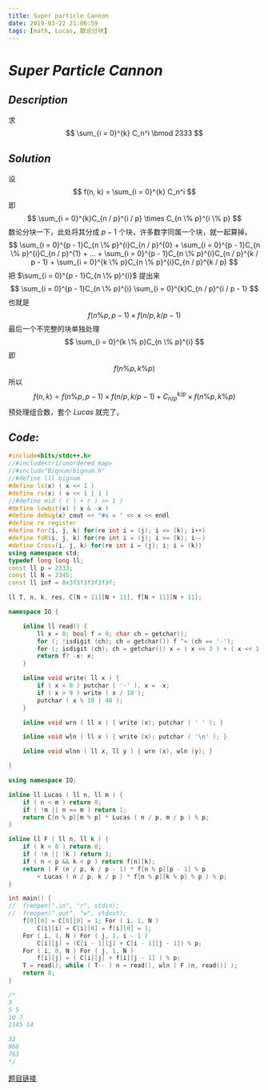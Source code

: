 ```yaml
---
title: Super particle Cannon
date: 2019-03-22 21:06:59
tags: [math, Lucas, 数论分块]
---
```


# $Super$ $Particle$ $Cannon$

## $Description$

求
$$
\sum_{i = 0}^{k} C_n^i \bmod 2333
$$

## $Solution$

设 
$$
f(n, k) = \sum_{i = 0}^{k} C_n^i
$$
即
$$
\sum_{i = 0}^{k}C_{n / p}^{i / p} \times C_{n \% p}^{i \% p}
$$
数论分块一下，此处将其分成 $p - 1$ 个块，许多数字同属一个块，就一起算掉。
$$
\sum_{i = 0}^{p - 1}C_{n \% p}^{i}C_{n / p}^{0} + \sum_{i = 0}^{p - 1}C_{n \% p}^{i}C_{n / p}^{1} + ... + \sum_{i = 0}^{p - 1}C_{n \% p}^{i}C_{n / p}^{k / p - 1} + \sum_{i = 0}^{k \% p}C_{n \% p}^{i}C_{n / p}^{k / p}
$$
把 $\sum_{i = 0}^{p - 1}C_{n \% p}^{i}$ 提出来
$$
\sum_{i = 0}^{p - 1}C_{n \% p}^{i} \sum_{i = 0}^{k}C_{n / p}^{i / p - 1}
$$
也就是
$$
f(n \% p, p - 1) \times f(n / p, k / p - 1)
$$
最后一个不完整的块单独处理
$$
\sum_{i = 0}^{k \% p}C_{n \% p}^{i}
$$
即
$$
f(n \% p,k \% p)
$$
所以
$$
f(n, k) = f(n \% p, p - 1) \times f(n / p, k / p - 1) + C_{n / p}^{k / p} \times f(n \% p, k \% p)
$$
预处理组合数，套个 $Lucas$ 就完了。

## $Code:$

```cpp
#include<bits/stdc++.h>
//#include<tr1/unordered_map>
//#include"Bignum/bignum.h"
//#define lll bignum
#define ls(x) ( x << 1 )
#define rs(x) ( x << 1 | 1 )
//#define mid ( ( l + r ) >> 1 )
#define lowbit(x) ( x & -x )
#define debug(x) cout << "#x = " << x << endl
#define re register
#define For(i, j, k) for(re int i = (j); i <= (k); i++)
#define foR(i, j, k) for(re int i = (j); i >= (k); i--)
#define Cross(i, j, k) for(re int i = (j); i; i = (k))
using namespace std;
typedef long long ll;
const ll p = 2333;
const ll N = 2345;
const ll inf = 0x3f3f3f3f3f3f;

ll T, n, k, res, C[N + 11][N + 11], f[N + 11][N + 11];

namespace IO {

    inline ll read() {
        ll x = 0; bool f = 0; char ch = getchar();
        for (; !isdigit (ch); ch = getchar()) f ^= (ch == '-');
        for (; isdigit (ch); ch = getchar()) x = ( x << 3 ) + ( x << 1 ) + ( ch ^ 48 );
        return f? -x: x;
    }

    inline void write( ll x ) {
        if ( x < 0 ) putchar ( '-' ), x = -x;
        if ( x > 9 ) write ( x / 10 );
        putchar ( x % 10 | 48 );
    }

    inline void wrn ( ll x ) { write (x); putchar ( ' ' ); }

    inline void wln ( ll x ) { write (x); putchar ( '\n' ); }

    inline void wlnn ( ll x, ll y ) { wrn (x), wln (y); }

}

using namespace IO;

inline ll Lucas ( ll n, ll m ) {
    if ( n < m ) return 0;
    if ( !m || n == m ) return 1;
    return C[n % p][m % p] * Lucas ( n / p, m / p ) % p;
}

inline ll F ( ll n, ll k ) {
    if ( k < 0 ) return 0;
    if ( !n || !k ) return 1;
    if ( n < p && k < p ) return f[n][k];
    return ( F (n / p, k / p - 1) * f[n % p][p - 1] % p 
        + Lucas ( n / p, k / p ) * f[n % p][k % p] % p ) % p;
}

int main() {
//  freopen(".in", "r", stdin);
//  freopen(".out", "w", stdout);
    f[0][0] = C[0][0] = 1; For ( i, 1, N )
        C[i][i] = C[i][0] = f[i][0] = 1;
    For ( i, 1, N ) For ( j, 1, i - 1 )
        C[i][j] = (C[i - 1][j] + C[i - 1][j - 1]) % p;
    For ( i, 0, N ) For ( j, 1, N ) 
        f[i][j] = ( C[i][j] + f[i][j - 1] ) % p;
    T = read(); while ( T-- ) n = read(), wln ( F (n, read()) );
    return 0;
}

/*
3
5 5
10 7
1145 14

32
968
763
*/
```

[题目链接](https://www.luogu.org/problemnew/show/P4345)